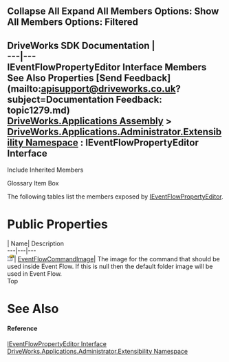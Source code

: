 Collapse All Expand All Members Options: Show All  Members Options: Filtered   
---  
DriveWorks SDK Documentation  |   
---|---  
IEventFlowPropertyEditor Interface Members   
See Also Properties [Send Feedback](mailto:apisupport@driveworks.co.uk?subject=Documentation Feedback: topic1279.md)  
[DriveWorks.Applications Assembly](topic13.md) > [DriveWorks.Applications.Administrator.Extensibility Namespace](topic1277.md) : IEventFlowPropertyEditor Interface  
---  
  
Include Inherited Members    


Glossary Item Box

The following tables list the members exposed by [IEventFlowPropertyEditor](topic1279.md).

# Public Properties

| Name| Description  
---|---|---  
![ Property](dotnetimages/Property.gif)| [EventFlowCommandImage](topic1284.md)| The image for the command that should be used inside Event Flow. If this is null then the default folder image will be used in Event Flow.   
Top

# See Also

#### Reference

[IEventFlowPropertyEditor Interface](topic1279.md)   
[DriveWorks.Applications.Administrator.Extensibility Namespace](topic1277.md)


